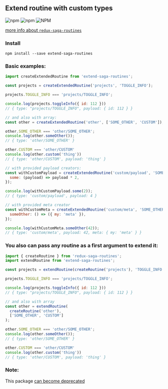 ## Extend routine with custom types
![npm](https://img.shields.io/npm/v/extend-saga-routines.svg)
![npm](https://img.shields.io/npm/dt/extend-saga-routines.svg)
![NPM](https://img.shields.io/npm/l/extend-saga-routines.svg)

[more info about `redux-saga-routines`](https://www.npmjs.com/package/redux-saga-routines)
### Install 

```
npm install --save extend-saga-routines
```

### Basic examples:
```js
import createExtendedRoutine from 'extend-saga-routines';

const projects = createExtendedRoutine('projects', 'TOGGLE_INFO');

projects.TOGGLE_INFO === 'projects/TOGGLE_INFO';

console.log(projects.toggleInfo({ id: 112 })) 
// { type: "projects/TOGGLE_INFO", payload: { id: 112 } }

// and also with array:
const other = createExtendedRoutine('other', ['SOME_OTHER', 'CUSTOM']);

other.SOME_OTHER === 'other/SOME_OTHER';
console.log(other.someOther());
// { type: 'other/SOME_OTHER' }

other.CUSTOM === 'other/CUSTOM'
console.log(other.custom('thing'))
// { type: 'other/CUSTOM', payload: 'thing' }

// with provided payload creators:
const withCustomPayload = createExtendedRoutine('custom/payload', 'SOME', {
  some: (payload) => payload * 2,
});

console.log(withCustomPayload.some(2));
// { type: 'custom/payload', payload: 4 }

// with provided meta creator
const withCustomMeta = createExtendedRoutine('custom/meta', 'SOME_OTHER', (payload) => payload, {
  someOther: () => ({ my: 'meta' }),
});

console.log(withCustomMeta.someOther(42));
// { type: 'custom/meta', payload: 42, meta: { my: 'meta' } }
```


### You also can pass any routine as a first argument to extend it:
```js
import { createRoutine } from 'redux-saga-routines';
import extendRoutine from 'extend-saga-routines';

const projects = extendRoutine(createRoutine('projects'), 'TOGGLE_INFO');

projects.TOGGLE_INFO === 'projects/TOGGLE_INFO';

console.log(projects.toggleInfo({ id: 112 })) 
// { type: "projects/TOGGLE_INFO", payload: { id: 112 } }

// and also with array
const other = extendRoutine(
  createRoutine('other'),
  ['SOME_OTHER', 'CUSTOM']
);

other.SOME_OTHER === 'other/SOME_OTHER';
console.log(other.someOther());
// { type: 'other/SOME_OTHER' }

other.CUSTOM === 'other/CUSTOM'
console.log(other.custom('thing'))
// { type: 'other/CUSTOM', payload: 'thing' }
```

### Note:
This package [can become deprecated](https://github.com/afitiskin/redux-saga-routines/pull/59)